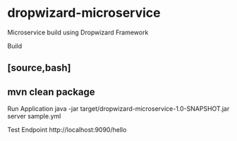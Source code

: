 # dropwizard-microservice

Microservice build using Dropwizard Framework

Build

[source,bash]
-----------------------------
mvn clean package
-----------------------------


Run Application
java -jar target/dropwizard-microservice-1.0-SNAPSHOT.jar server sample.yml

Test Endpoint
http://localhost:9090/hello

